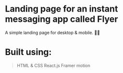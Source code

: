 # Landing page for an instant messaging app called Flyer

A simple landing page for desktop & mobile. 🙌🏻

# Built using: 

> HTML & CSS
> React.js
> Framer motion


